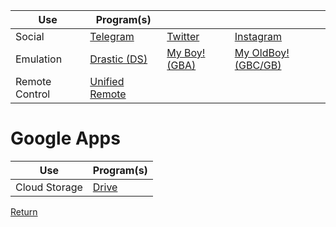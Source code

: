 | Use | Program(s) | | |
|---|---|---|---|
| Social |  [Telegram](https://play.google.com/store/apps/details?id=org.telegram.messenger) | [Twitter](https://play.google.com/store/apps/details?id=com.twitter.android) | [Instagram](https://play.google.com/store/apps/details?id=com.instagram.android) |
| Emulation | [Drastic (DS)](https://play.google.com/store/apps/details?id=com.dsemu.drastic) | [My Boy! (GBA)](https://play.google.com/store/apps/details?id=com.fastemulator.gba) | [My OldBoy! (GBC/GB)](https://play.google.com/store/apps/details?id=com.fastemulator.gbc) |
| Remote Control | [Unified Remote](https://play.google.com/store/apps/details?id=com.Relmtech.RemotePaid) |

# Google Apps

| Use | Program(s) |
|---|---|
| Cloud Storage | [Drive](https://play.google.com/store/apps/details?id=com.google.android.apps.docs) |


[Return](https://acharluk.github.io/Computer-setup)